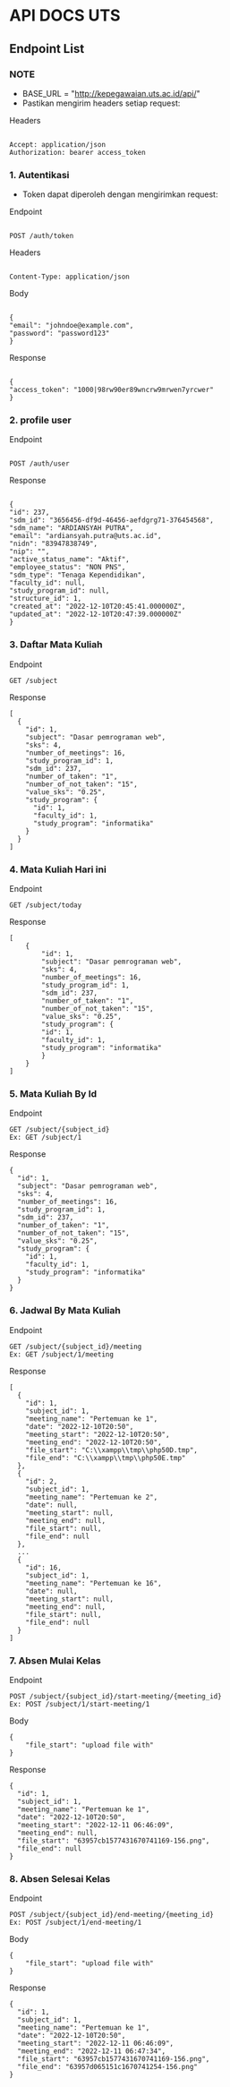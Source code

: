 # API DOCS UTS

## Endpoint List

### NOTE
- BASE_URL = "http://kepegawaian.uts.ac.id/api/"
- Pastikan mengirim headers setiap request:

Headers

```

Accept: application/json
Authorization: bearer access_token

```

### 1. Autentikasi

- Token dapat diperoleh dengan mengirimkan request:

Endpoint

```

POST /auth/token

```

Headers

```

Content-Type: application/json

```

Body

```

{
"email": "johndoe@example.com",
"password": "password123"
}

```

Response

```

{
"access_token": "1000|98rw90er89wncrw9mrwen7yrcwer"
}

```

### 2. profile user

Endpoint

```

POST /auth/user

```

Response

```

{
"id": 237,
"sdm_id": "3656456-df9d-46456-aefdgrg71-376454568",
"sdm_name": "ARDIANSYAH PUTRA",
"email": "ardiansyah.putra@uts.ac.id",
"nidn": "83947838749",
"nip": "",
"active_status_name": "Aktif",
"employee_status": "NON PNS",
"sdm_type": "Tenaga Kependidikan",
"faculty_id": null,
"study_program_id": null,
"structure_id": 1,
"created_at": "2022-12-10T20:45:41.000000Z",
"updated_at": "2022-12-10T20:47:39.000000Z"
}

```

### 3. Daftar Mata Kuliah

Endpoint

```
GET /subject
```

Response

```
[
  {
    "id": 1,
    "subject": "Dasar pemrograman web",
    "sks": 4,
    "number_of_meetings": 16,
    "study_program_id": 1,
    "sdm_id": 237,
    "number_of_taken": "1",
    "number_of_not_taken": "15",
    "value_sks": "0.25",
    "study_program": {
      "id": 1,
      "faculty_id": 1,
      "study_program": "informatika"
    }
  }
]
```

### 4. Mata Kuliah Hari ini

Endpoint

```
GET /subject/today
```

Response

```
[
    {
        "id": 1,
        "subject": "Dasar pemrograman web",
        "sks": 4,
        "number_of_meetings": 16,
        "study_program_id": 1,
        "sdm_id": 237,
        "number_of_taken": "1",
        "number_of_not_taken": "15",
        "value_sks": "0.25",
        "study_program": {
        "id": 1,
        "faculty_id": 1,
        "study_program": "informatika"
        }
    }
]
```

### 5. Mata Kuliah By Id

Endpoint

```
GET /subject/{subject_id}
Ex: GET /subject/1
```

Response

```
{
  "id": 1,
  "subject": "Dasar pemrograman web",
  "sks": 4,
  "number_of_meetings": 16,
  "study_program_id": 1,
  "sdm_id": 237,
  "number_of_taken": "1",
  "number_of_not_taken": "15",
  "value_sks": "0.25",
  "study_program": {
    "id": 1,
    "faculty_id": 1,
    "study_program": "informatika"
  }
}
```

### 6. Jadwal By Mata Kuliah

Endpoint

```
GET /subject/{subject_id}/meeting
Ex: GET /subject/1/meeting
```

Response

```
[
  {
    "id": 1,
    "subject_id": 1,
    "meeting_name": "Pertemuan ke 1",
    "date": "2022-12-10T20:50",
    "meeting_start": "2022-12-10T20:50",
    "meeting_end": "2022-12-10T20:50",
    "file_start": "C:\\xampp\\tmp\\php50D.tmp",
    "file_end": "C:\\xampp\\tmp\\php50E.tmp"
  },
  {
    "id": 2,
    "subject_id": 1,
    "meeting_name": "Pertemuan ke 2",
    "date": null,
    "meeting_start": null,
    "meeting_end": null,
    "file_start": null,
    "file_end": null
  },
  ...
  {
    "id": 16,
    "subject_id": 1,
    "meeting_name": "Pertemuan ke 16",
    "date": null,
    "meeting_start": null,
    "meeting_end": null,
    "file_start": null,
    "file_end": null
  }
]
```

### 7. Absen Mulai Kelas

Endpoint

```
POST /subject/{subject_id}/start-meeting/{meeting_id}
Ex: POST /subject/1/start-meeting/1
```

Body

```
{
    "file_start": "upload file with"
}
```

Response

```
{
  "id": 1,
  "subject_id": 1,
  "meeting_name": "Pertemuan ke 1",
  "date": "2022-12-10T20:50",
  "meeting_start": "2022-12-11 06:46:09",
  "meeting_end": null,
  "file_start": "63957cb1577431670741169-156.png",
  "file_end": null
}
```

### 8. Absen Selesai Kelas

Endpoint

```
POST /subject/{subject_id}/end-meeting/{meeting_id}
Ex: POST /subject/1/end-meeting/1
```

Body

```
{
    "file_start": "upload file with"
}
```

Response

```
{
  "id": 1,
  "subject_id": 1,
  "meeting_name": "Pertemuan ke 1",
  "date": "2022-12-10T20:50",
  "meeting_start": "2022-12-11 06:46:09",
  "meeting_end": "2022-12-11 06:47:34",
  "file_start": "63957cb1577431670741169-156.png",
  "file_end": "63957d065151c1670741254-156.png"
}
```
